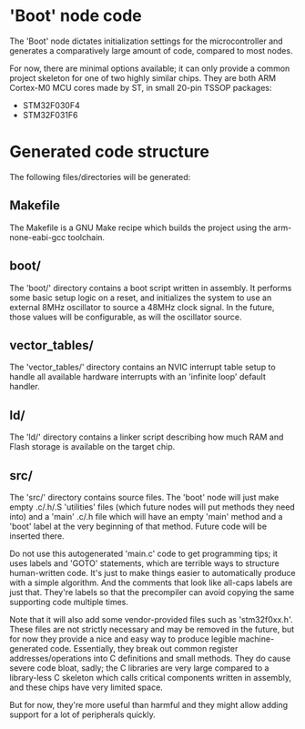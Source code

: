 # 'Boot' node code

The 'Boot' node dictates initialization settings for the microcontroller and generates a comparatively large amount of code, compared to most nodes.

For now, there are minimal options available; it can only provide a common project skeleton for one of two highly similar chips. They are both ARM Cortex-M0 MCU cores made by ST, in small 20-pin TSSOP packages:

- STM32F030F4
- STM32F031F6

# Generated code structure

The following files/directories will be generated:

## Makefile

The Makefile is a GNU Make recipe which builds the project using the arm-none-eabi-gcc toolchain.

## boot/

The 'boot/' directory contains a boot script written in assembly. It performs some basic setup logic on a reset, and initializes the system to use an external 8MHz oscillator to source a 48MHz clock signal. In the future, those values will be configurable, as will the oscillator source.

## vector_tables/

The 'vector_tables/' directory contains an NVIC interrupt table setup to handle all available hardware interrupts with an 'infinite loop' default handler.

## ld/

The 'ld/' directory contains a linker script describing how much RAM and Flash storage is available on the target chip.

## src/

The 'src/' directory contains source files. The 'boot' node will just make empty .c/.h/.S 'utilities' files (which future nodes will put methods they need into) and a 'main' .c/.h file which will have an empty 'main' method and a 'boot' label at the very beginning of that method. Future code will be inserted there.

Do not use this autogenerated 'main.c' code to get programming tips; it uses labels and 'GOTO' statements, which are terrible ways to structure human-written code. It's just to make things easier to automatically produce with a simple algorithm. And the comments that look like all-caps labels are just that. They're labels so that the precompiler can avoid copying the same supporting code multiple times.

Note that it will also add some vendor-provided files such as 'stm32f0xx.h'. These files are not strictly necessary and may be removed in the future, but for now they provide a nice and easy way to produce legible machine-generated code. Essentially, they break out common register addresses/operations into C definitions and small methods. They do cause severe code bloat, sadly; the C libraries are very large compared to a library-less C skeleton which calls critical components written in assembly, and these chips have very limited space.

But for now, they're more useful than harmful and they might allow adding support for a lot of peripherals quickly.
